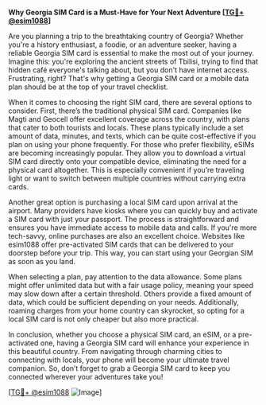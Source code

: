 **Why Georgia SIM Card is a Must-Have for Your Next Adventure [[TG💪+ @esim1088](https://t.me/s/esim1088)]**

Are you planning a trip to the breathtaking country of Georgia? Whether you're a history enthusiast, a foodie, or an adventure seeker, having a reliable Georgia SIM card is essential to make the most out of your journey. Imagine this: you're exploring the ancient streets of Tbilisi, trying to find that hidden café everyone's talking about, but you don't have internet access. Frustrating, right? That's why getting a Georgia SIM card or a mobile data plan should be at the top of your travel checklist.

When it comes to choosing the right SIM card, there are several options to consider. First, there’s the traditional physical SIM card. Companies like Magti and Geocell offer excellent coverage across the country, with plans that cater to both tourists and locals. These plans typically include a set amount of data, minutes, and texts, which can be quite cost-effective if you plan on using your phone frequently. For those who prefer flexibility, eSIMs are becoming increasingly popular. They allow you to download a virtual SIM card directly onto your compatible device, eliminating the need for a physical card altogether. This is especially convenient if you’re traveling light or want to switch between multiple countries without carrying extra cards.

Another great option is purchasing a local SIM card upon arrival at the airport. Many providers have kiosks where you can quickly buy and activate a SIM card with just your passport. The process is straightforward and ensures you have immediate access to mobile data and calls. If you're more tech-savvy, online purchases are also an excellent choice. Websites like esim1088 offer pre-activated SIM cards that can be delivered to your doorstep before your trip. This way, you can start using your Georgian SIM as soon as you land.

When selecting a plan, pay attention to the data allowance. Some plans might offer unlimited data but with a fair usage policy, meaning your speed may slow down after a certain threshold. Others provide a fixed amount of data, which could be sufficient depending on your needs. Additionally, roaming charges from your home country can skyrocket, so opting for a local SIM card is not only cheaper but also more practical.

In conclusion, whether you choose a physical SIM card, an eSIM, or a pre-activated one, having a Georgia SIM card will enhance your experience in this beautiful country. From navigating through charming cities to connecting with locals, your phone will become your ultimate travel companion. So, don’t forget to grab a Georgia SIM card to keep you connected wherever your adventures take you! 

[[TG💪+ @esim1088](https://t.me/s/esim1088) ![Image](https://i.postimg.cc/Y0z9fWf4/image.png)]